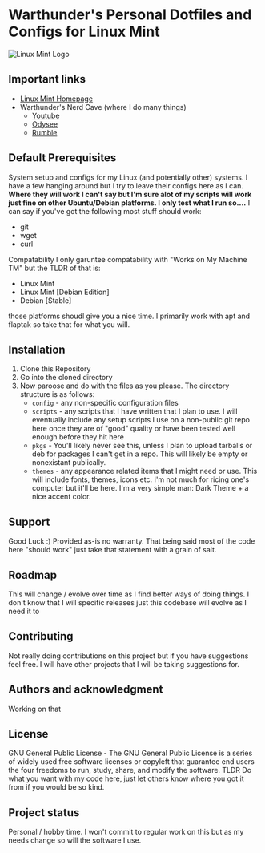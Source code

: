 # Warthunder's Personal Dotfiles and Configs for Linux Mint

![Linux Mint Logo](https://linuxmint.com/web/img/logo-mono.svg)

## Important links
- [Linux Mint Homepage](https://linuxmint.com/ "Linux Mint Homepage")
- Warthunder's Nerd Cave (where I do many things)
   - [Youtube](https://www.youtube.com/@WarthundersNerdCave "My Youtube Channel")
   - [Odysee](https://odysee.com/@Lazycatcomputing:b "My Odysee Channel")
   - [Rumble](https://rumble.com/c/c-6665005 "My Rumble Channel")

## Default Prerequisites

System setup and configs for my Linux (and potentially other) systems. I have a few hanging around but I try to leave their configs here as I can. **Where they will work I can't say but I'm sure alot of my scripts will work just fine on other Ubuntu/Debian platforms. I only test what I run so....** I can say if you've got the following most stuff should work:
- git
- wget
- curl

Compatability I only garuntee compatability with "Works on My Machine TM" but the TLDR of that is:

 - Linux Mint                  
 - Linux Mint [Debian Edition]  
 - Debian [Stable]             

those platforms shoudl give you a nice time. I primarily work with apt and flaptak so take that for what you will.
## Installation
1. Clone this Repository
2. Go into the cloned directory
3. Now paroose and do with the files as you please. The directory structure is as follows:
   - `config`  - any non-specific configuration files
   - `scripts` - any scripts that I have written that I plan to use. I will eventually include any setup scripts I use on a non-public git repo here once they are of "good" quality or have been tested well enough before they hit here
    - `pkgs`  - You'll likely never see this, unless I plan to upload tarballs or deb for packages I can't get in a repo. This will likely be empty or nonexistant publically.
   - `themes` - any appearance related items that I might need or use. This will include fonts, themes, icons etc. I'm not much for ricing one's computer but it'll be here. I'm a very simple man: Dark Theme + a nice accent color. 

## Support
Good Luck :) Provided as-is no warranty. That being said most of the code here "should work" just take that statement with a grain of salt.

## Roadmap
This will change / evolve over time as I find better ways of doing things. I don't know that I will specific releases just this codebase will evolve as I need it to

## Contributing
Not really doing contributions on this project but if you have suggestions feel free. I will have other projects that I will be taking suggestions for.

## Authors and acknowledgment
Working on that

## License
GNU General Public License - The GNU General Public License is a series of widely used free software licenses or copyleft that guarantee end users the four freedoms to run, study, share, and modify the software. TLDR Do what you want with my code here, just let others know where you got it from if you would be so kind.

## Project status
Personal / hobby time. I won't commit to regular work on this but as my needs change so will the software I use.
